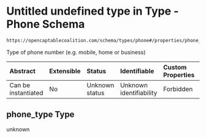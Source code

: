 # Untitled undefined type in Type - Phone Schema

```txt
https://opencaptablecoalition.com/schema/types/phone#/properties/phone_type
```

Type of phone number (e.g. mobile, home or business)

| Abstract            | Extensible | Status         | Identifiable            | Custom Properties | Additional Properties | Access Restrictions | Defined In                                                                        |
| :------------------ | :--------- | :------------- | :---------------------- | :---------------- | :-------------------- | :------------------ | :-------------------------------------------------------------------------------- |
| Can be instantiated | No         | Unknown status | Unknown identifiability | Forbidden         | Allowed               | none                | [Phone.schema.json*](../../schema/types/Phone.schema.json "open original schema") |

## phone_type Type

unknown
